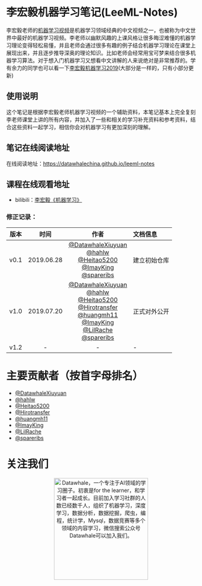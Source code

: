 # 李宏毅机器学习笔记(LeeML-Notes)
李宏毅老师的[机器学习视频](http://speech.ee.ntu.edu.tw/~tlkagk/courses_ML17.html)是机器学习领域经典的中文视频之一，也被称为中文世界中最好的机器学习视频。李老师以幽默风趣的上课风格让很多晦涩难懂的机器学习理论变得轻松易懂，并且老师会通过很多有趣的例子结合机器学习理论在课堂上展现出来，并且逐步推导深奥的理论知识。比如老师会经常用宝可梦来结合很多机器学习算法。对于想入门机器学习又想看中文讲解的人来说绝对是非常推荐的。学有余力的同学也可以看一下[李宏毅机器学习2019](http://speech.ee.ntu.edu.tw/~tlkagk/courses_ML19.html)(大部分是一样的，只有小部分更新)


## 使用说明
这个笔记是根据李宏毅老师机器学习视频的一个辅助资料，本笔记基本上完全复刻李老师课堂上讲的所有内容，并加入了一些和相关的学习补充资料和参考资料，结合这些资料一起学习，相信你会对机器学习有更加深刻的理解。

## 笔记在线阅读地址
在线阅读地址：https://datawhalechina.github.io/leeml-notes

## 课程在线观看地址
- bilibili：[李宏毅《机器学习》](https://www.bilibili.com/video/av59538266)

### 修正记录：
|版本|时间|作者|文档信息 |
|---|:--:|:--:|:--|
| v0.1 |2019.06.28|[@DatawhaleXiuyuan](https://github.com/DatawhaleXiuyuan)<br>[@hahlw](https://github.com/hahlw)<br>[@Heitao5200](https://github.com/Heitao5200)<br>[@ImayKing](https://github.com/Imay-King)<br>[@spareribs](https://github.com/spareribs)|建立初始仓库 |
| v1.0 |2019.07.20|[@DatawhaleXiuyuan](https://github.com/DatawhaleXiuyuan)<br>[@hahlw](https://github.com/hahlw)<br>[@Heitao5200](https://github.com/Heitao5200)<br>[@Hirotransfer](https://github.com/Hirotransfer)<br>[@huangmh11](https://github.com/huangmh11)<br>[@ImayKing](https://github.com/Imay-King)<br>[@LilRache](https://github.com/LilRachel)<br>[@spareribs](https://github.com/spareribs)<br> |正式对外公开|
| v1.2|-|-|- |



# 主要贡献者（按首字母排名）

- [@DatawhaleXiuyuan](https://github.com/DatawhaleXiuyuan)
- [@hahlw](https://github.com/hahlw)
- [@Heitao5200](https://github.com/Heitao5200)
- [@Hirotransfer](https://github.com/Hirotransfer)
- [@huangmh11](https://github.com/huangmh11)
- [@ImayKing](https://github.com/Imay-King)
- [@LilRache](https://github.com/LilRachel)
- [@spareribs](https://github.com/spareribs)


# 关注我们

<div align=center><img src="https://raw.githubusercontent.com/datawhalechina/pumpkin-book/master/res/qrcode.jpeg" width = "250" height = "270" alt="Datawhale，一个专注于AI领域的学习圈子。初衷是for the learner，和学习者一起成长。目前加入学习社群的人数已经数千人，组织了机器学习，深度学习，数据分析，数据挖掘，爬虫，编程，统计学，Mysql，数据竞赛等多个领域的内容学习，微信搜索公众号Datawhale可以加入我们。"></div>




